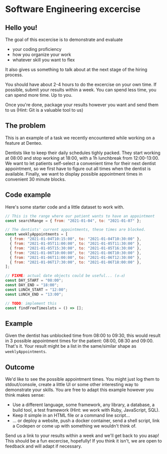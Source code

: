 # Software Engineering excercise

## Hello you!

The goal of this excercise is to demonstrate and evaluate

- your coding proficiency
- how you organize your work
- whatever skill you want to flex

It also gives us something to talk about at the next stage of the hiring process.

You should have about 2-4 hours to do the excercise on your own time. If possible, submit your results within a week. You can spend less time, you can spend more time. Up to you.

Once you're done, package your results however you want and send them to us (Hint: Git is a valuable tool to us)

## The problem

This is an example of a task we recently encountered while working on a feature at Denteo.

Dentists like to keep their daily schedules tighly packed. They start working at 08:00 and stop working at 18:00, with a 1h lunchbreak from 12:00-13:00.
We want to let patients self-select a convenient time for their next dentist appointment, so we first have to figure out all times when the dentist is available.
Finally, we want to display possible appointment times in convenient 30 minute blocks.

## Code example

Here's some starter code and a little dataset to work with.

```javascript
// This is the range where our patient wants to have an appointment
const searchRange = { from: "2021-01-04", to: "2021-01-07" };

// The dentists' current appointments, these times are blocked.
const weeklyAppointments = [
  { from: "2021-01-04T10:15:00", to: "2021-01-04T10:30:00" },
  { from: "2021-01-05T11:00:00", to: "2021-01-05T11:30:00" },
  { from: "2021-01-05T15:30:00", to: "2021-01-05T16:30:00" },
  { from: "2021-01-06T10:00:00", to: "2021-01-06T10:30:00" },
  { from: "2021-01-06T11:00:00", to: "2021-01-06T12:30:00" },
  { from: "2021-01-06T17:30:00", to: "2021-01-06T18:00:00" },
];

// FIXME: actual date objects could be useful... (ಠ⌣ಠ)
const DAY_START = "08:00";
const DAY_END = "18:00";
const LUNCH_START = "12:00";
const LUNCH_END = "13:00";

// TODO: implement this
const findFreeTimeslots = () => [];
```

## Example

Given the dentist has unblocked time from 08:00 to 09:30, this would result in 3 possible appointment times for the patient: 08:00, 08:30 and 09:00.
That's it. Your result might be a list in the same/similar shape as `weeklyAppointments`.

## Outcome

We'd like to see the possible appointment times. You might just log them to stdout/console, create a little UI or some other interesting way to demonstrate your skills.
You are free to adapt this example however you think makes sense:

- Use a different language, some framework, any library, a database, a build tool, a test framework (Hint: we work with Ruby, JavaScript, SQL).
- Keep it simple in an HTML file or a command line script...
- ... or deploy a website, push a docker container, send a shell script, link a Codepen or come up with something we wouldn't think of.

Send us a link to your results within a week and we'll get back to you asap!
This should be a fun excercise, hopefully! If you think it isn't, we are open to feedback and will adapt if necessary.
